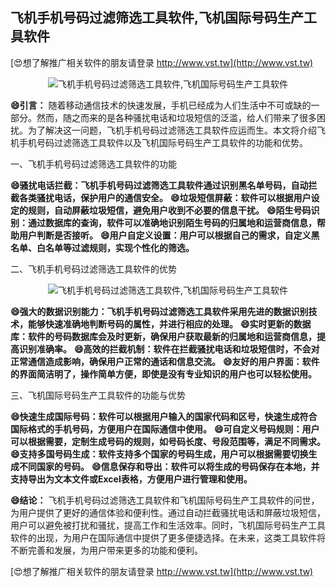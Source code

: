 ## **飞机手机号码过滤筛选工具软件,飞机国际号码生产工具软件**

[😍想了解推广相关软件的朋友请登录 http://www.vst.tw](http://www.vst.tw)

 <center><img src="https://vst.tw/MP4/tuiguang/png/8.png" alt="飞机手机号码过滤筛选工具软件,飞机国际号码生产工具软件"></center>

**😄引言：**
随着移动通信技术的快速发展，手机已经成为人们生活中不可或缺的一部分。然而，随之而来的是各种骚扰电话和垃圾短信的泛滥，给人们带来了很多困扰。为了解决这一问题，飞机手机号码过滤筛选工具软件应运而生。本文将介绍飞机手机号码过滤筛选工具软件以及飞机国际号码生产工具软件的功能和优势。

一、飞机手机号码过滤筛选工具软件的功能

**😄骚扰电话拦截：飞机手机号码过滤筛选工具软件通过识别黑名单号码，自动拦截各类骚扰电话，保护用户的通信安全。**
**😄垃圾短信屏蔽：软件可以根据用户设定的规则，自动屏蔽垃圾短信，避免用户收到不必要的信息干扰。**
**😄陌生号码识别：通过数据库的查询，软件可以准确地识别陌生号码的归属地和运营商信息，帮助用户判断是否接听。**
**😄用户自定义设置：用户可以根据自己的需求，自定义黑名单、白名单等过滤规则，实现个性化的筛选。**

二、飞机手机号码过滤筛选工具软件的优势

 <center><img src="https://vst.tw/MP4/tuiguang/png/2.png" alt="飞机手机号码过滤筛选工具软件,飞机国际号码生产工具软件"></center>

**😄强大的数据识别能力：飞机手机号码过滤筛选工具软件采用先进的数据识别技术，能够快速准确地判断号码的属性，并进行相应的处理。**
**😄实时更新的数据库：软件的号码数据库会及时更新，确保用户获取最新的归属地和运营商信息，提高识别准确率。**
**😄高效的拦截机制：软件在拦截骚扰电话和垃圾短信时，不会对正常通信造成影响，确保用户正常的通话和信息交流。**
**😄友好的用户界面：软件的界面简洁明了，操作简单方便，即使是没有专业知识的用户也可以轻松使用。**

三、飞机国际号码生产工具软件的功能与优势

**😄快速生成国际号码：软件可以根据用户输入的国家代码和区号，快速生成符合国际格式的手机号码，方便用户在国际通信中使用。**
**😄可自定义号码规则：用户可以根据需要，定制生成号码的规则，如号码长度、号段范围等，满足不同需求。**
**😄支持多国号码生成：软件支持多个国家的号码生成，用户可以根据需要切换生成不同国家的号码。**
**😄信息保存和导出：软件可以将生成的号码保存在本地，并支持导出为文本文件或Excel表格，方便用户进行管理和使用。**

**😄结论：**
飞机手机号码过滤筛选工具软件和飞机国际号码生产工具软件的问世，为用户提供了更好的通信体验和便利性。通过自动拦截骚扰电话和屏蔽垃圾短信，用户可以避免被打扰和骚扰，提高工作和生活效率。同时，飞机国际号码生产工具软件的出现，为用户在国际通信中提供了更多便捷选择。在未来，这类工具软件将不断完善和发展，为用户带来更多的功能和便利。

[😍想了解推广相关软件的朋友请登录 http://www.vst.tw](http://www.vst.tw)



